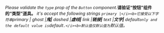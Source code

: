 <!--info-header-start-->
<!--info-header-end-->


<i>Please validate the `type` prop of the `Button` component.</i><b>请验证“按钮”组件的“类型”道具。</b> <i>it&#39;s accept the following strings `primary |</i><b>它接受以下字符串`primary |</b> <i>ghost |</i><b>鬼|</b> <i>dashed |</i><b>虚线|</b> <i>link |</i><b>链接|</b> <i>text |</i><b>文字|</b> <i>default` only and the default value is `default`.</i><b>默认值仅默认值为`默认值。</b>


<!--info-footer-start-->
<!--info-footer-end-->
